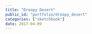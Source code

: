 ```yaml
---
title: "Droopy Desert"
public_id: "portfolio/droopy_desert"
categories: ["sketchbook"]
date: 2017-04-09
---
```

